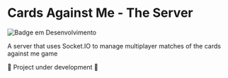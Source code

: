 <!-- Título e Imagem de capa -->
# Cards Against Me - The Server
<!-- Badges -->
![Badge em Desenvolvimento](http://img.shields.io/static/v1?label=STATUS&message=IN%20DEVELOPMENT&color=GREEN&style=for-the-badge)
<!-- Descrição do Projeto -->
A server that uses Socket.IO to manage multiplayer matches of the cards against me game
<!-- Status do Projeto -->
:construction: Project under development :construction:
<!-- Funcionalidades e Demonstração da Aplicação -->
<!-- Acesso ao Projeto -->
<!-- Tecnologias utilizadas -->
<!-- Pessoas Desenvolvedoras do Projeto -->

